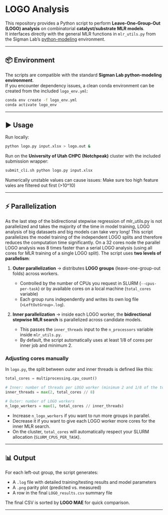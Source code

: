 # LOGO Analysis

This repository provides a Python script to perform **Leave-One-Group-Out (LOGO) analysis** on combinatorial **catalyst/substrate MLR models**.  
It interfaces directly with the general MLR functions in `mlr_utils.py` from the Sigman Lab’s [python-modeling](https://github.com/SigmanGroup/python-modeling) environment.

---

## 📦 Environment

The scripts are compatible with the standard **Sigman Lab python-modeling environment**.  
If you encounter dependency issues, a clean conda environment can be created from the included `logo_env.yml`:

```bash
conda env create -f logo_env.yml
conda activate logo_env
```

---

## ▶️ Usage

Run locally:

```bash
python logo.py input.xlsx > logo.out &
```

Run on the **University of Utah CHPC (Notchpeak)** cluster with the included submission wrapper:

```bash
submit_cli.sh python logo.py input.xlsx
```

Numerically unstable values can cause issues: Make sure too high feature vales are filtered out first (>10^10)

---

## ⚡ Parallelization

As the last step of the bidirectional stepwise regression of mlr_utils.py is not parallelized and takes the majority of the time in model training, LOGO analysis of big datasaets and big models can take very long! This script parallelizes the model training of the independent LOGO splits and therefore reduces the computation time significantly. On a 32 cores node the parallel LOGO analysis was 8 times faster than a serial LOGO analysis (using all cores for MLR training of a single LOGO split). The script uses **two levels of parallelism**:

1. **Outer parallelization** → distributes **LOGO groups** (leave-one-group-out folds) across workers.  
   - Controlled by the number of CPUs you request in SLURM (`--cpus-per-task`) or by available cores on a local machine (`total_cores` variable)
   - Each group runs independently and writes its own log file (`<LeftOutGroup>.log`).

2. **Inner parallelization** → inside each LOGO worker, the **bidirectional stepwise MLR search** is parallelized across candidate models.  
   - This passes the `inner_threads` input to the `n_processors` variable inside `mlr_utils.py`.
   - By default, the script automatically uses at least 1/8 of cores per inner job and minimum 2. 

### Adjusting cores manually

In `logo.py`, the split between outer and inner threads is defined like this:

```python
total_cores = multiprocessing.cpu_count()

# Inner: number of threads per LOGO worker (minimum 2 and 1/8 of the total cores)
inner_threads = max(2, total_cores // 8)

# Outer: number of LOGO workers
n_logo_workers = max(1, total_cores // inner_threads)
```

- Increase `n_logo_workers` if you want to run more groups in parallel.
- Decrease it if you want to give each LOGO worker more cores for the inner MLR search.
- On the cluster, `total_cores` will automatically respect your SLURM allocation (`SLURM_CPUS_PER_TASK`).

---

## 📊 Output

For each left-out group, the script generates:

- A `.log` file with detailed training/testing results and model parameters
- A `.png` parity plot (predicted vs. measured)
- A row in the final `LOGO_results.csv` summary file

The final CSV is sorted by **LOGO MAE** for quick comparison.

---

